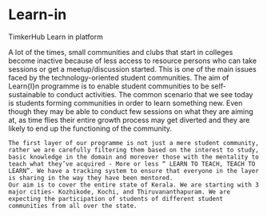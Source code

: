 # Learn-in
TimkerHub Learn in platform

A lot of the times, small communities and clubs that start in colleges become inactive because of less access to resource persons who can take sessions or get a meetup/discussion started. This is one of the main issues faced by the technology-oriented student communities. The aim of Learn{I}n programme is to enable student communities to be self-sustainable to conduct activities.
	The common scenario that we see today is students forming communities in order to learn something new. Even though they may be able to conduct few sessions on what they are aiming at, as time flies their entire growth process may get diverted and they are likely to end up the functioning of the community.
	
	The first layer of our programme is not just a mere student community, rather we are carefully filtering them based on the interest to study, basic knowledge in the domain and moreover those with the mentality to teach what they’ve acquired - More or less “ LEARN TO TEACH, TEACH TO LEARN”. We have a tracking system to ensure that everyone in the layer is sharing in the way they have been mentored.
	Our aim is to cover the entire state of Kerala. We are starting with 3 major cities- Kozhikode, Kochi, and Thiruvananthapuram. We are expecting the participation of students of different student communities from all over the state.
